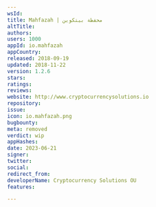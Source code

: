 ```yaml
---
wsId: 
title: Mahfazah | محفظة بيتكوين
altTitle: 
authors: 
users: 1000
appId: io.mahfazah
appCountry: 
released: 2018-09-19
updated: 2018-11-22
version: 1.2.6
stars: 
ratings: 
reviews: 
website: http://www.cryptocurrencysolutions.io
repository: 
issue: 
icon: io.mahfazah.png
bugbounty: 
meta: removed
verdict: wip
appHashes: 
date: 2023-06-21
signer: 
twitter: 
social: 
redirect_from: 
developerName: Cryptocurrency Solutions OU
features: 

---
```


